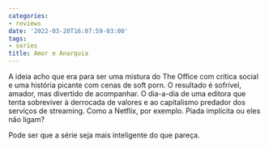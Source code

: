```yaml
---
categories:
- reviews
date: '2022-03-20T16:07:59-03:00'
tags:
- series
title: Amor e Anarquia
---
```


A ideia acho que era para ser uma mistura do The Office com crítica social e uma história picante com cenas de soft porn. O resultado é sofrível, amador, mas divertido de acompanhar. O dia-a-dia de uma editora que tenta sobreviver à derrocada de valores e ao capitalismo predador dos serviços de streaming. Como a Netflix, por exemplo. Piada implícita ou eles não ligam?

Pode ser que a série seja mais inteligente do que pareça.
